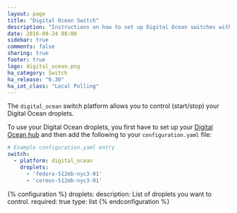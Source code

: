 ```yaml
---
layout: page
title: "Digital Ocean Switch"
description: "Instructions on how to set up Digital Ocean switches within Home Assistant."
date: 2016-09-24 08:00
sidebar: true
comments: false
sharing: true
footer: true
logo: digital_ocean.png
ha_category: Switch
ha_release: "0.30"
ha_iot_class: "Local Polling"
---
```


The `digital_ocean` switch platform allows you to control (start/stop) your Digital Ocean droplets.

To use your Digital Ocean droplets, you first have to set up your [Digital Ocean hub](/components/digital_ocean/) and then add the following to your `configuration.yaml` file:

```yaml
# Example configuration.yaml entry
switch:
  - platform: digital_ocean
    droplets:
      - 'fedora-512mb-nyc3-01'
      - 'coreos-512mb-nyc3-01'
```

{% configuration %}
droplets:
  description: List of droplets you want to control.
  required: true
  type: list
{% endconfiguration %}

